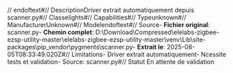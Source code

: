 // endoftext#// DescriptionDriver extrait automatiquement depuis scanner.py#// Classelights#// Capabilities#// Typeunknown#// ManufacturerUnknown#// Modelendoftext#// Source- **Fichier original**: scanner.py- **Chemin complet**: D:\Download\Compressed\elelabs-zigbee-ezsp-utility-master\elelabs-zigbee-ezsp-utility-master\venv\Lib\site-packages\pip\_vendor\pygments\scanner.py- **Extrait le**: 2025-08-05T08:33:49.020Z#// Limitations- Driver extrait automatiquement- Ncessite tests et validation- Source: scanner.py#// Statut En attente de validation